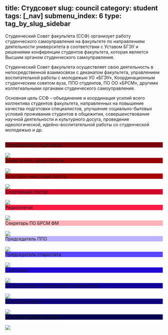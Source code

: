 title: Студсовет
slug: council
category: student
tags: [_nav]
submenu_index: 6
type: tag_by_slug_sidebar
---

Студенческий Совет факультета (ССФ) организует работу студенческого самоуправления на факультете по направлениям деятельности университета в соответствии с Уставом БГЭУ и решениями конференции студентов факультета, которая является Высшим органом студенческого самоуправления.

Студенческий Совет факультета осуществляет свою деятельность в непосредственной взаимосвязи с деканатом факультета, управлением воспитательной работы с молодежью УО «БГЭУ», Координационным студенческим советом вуза, ППО студентов, ПО ОО «БРСМ», другими коллегиальными органами студенческого самоуправления.

Основная цель ССФ – объединение и координация усилий всего коллектива студентов факультета, направленных на повышение качества подготовки специалистов, улучшение социально-бытовых условий проживания студентов в общежитии, совершенствование научной деятельности и культурного досуга, проведение идеологической, идейно-воспитательной работы со студенческой молодежью и др.

<br>

<div>
  <div class="i2style" style="background:#7c040d">Председатель студсовета</div><br>
  <img class="hide" src="/img/collages/predsedatel_stud.jpg">
</div>

<div>
  <div class="i2style" style="background:#960105";>Заместитель председателя</div><br>
  <img class="hide" src="/img/collages/zamest_stud.jpg">
</div>

<div>
  <div class="i2style" style="background:#a70105">Культурно-массовый сектор</div><br>
  <img class="hide" src="/img/collages/kulturn_mass.jpg">
</div>

<div>
  <div class="i2style" style="background:#d2062b">Спортивный сектор</div><br>
  <img class="hide" src="/img/collages/sport_sector.jpg">
</div>

<div>
  <div class="i2style" style="background:#fc1b43">Редколлегия</div><br>
  <img class="hide" src="/img/collages/redkollegiya.jpg">
</div>

<div>
  <div class="i2style" style="background:#ffb1b7">Секретарь ПО БРСМ ФМ</div><br>
  <img class="hide" src="/img/collages/secretar_po.jpg">
</div>

<div>
  <div class="i2style" style="background:#bcb1fd">Председатель ППО</div><br>
  <img class="hide" src="/img/collages/predsedatel_po.jpg">
</div>

<div>
  <div class="i2style" style="background:#5a46fd">Председатель старостата</div><br>
  <img class="hide" src="/img/collages/predsedatel_star.jpg">
</div>

<div>
  <div class="i2style" style="background:#1f06d3">Секретарь</div><br>
  <img class="hide" src="/img/collages/secretar.jpg">
</div>

<div>
  <div class="i2style" style="background:#110398">Информационно-пропагандистский сектор</div><br>
  <img class="hide" src="/img/collages/informaction_sect.jpg">
</div>

<div>
  <div class="i2style" style="background:#0d027c">Научный сектор</div><br>
  <img class="hide" src="/img/collages/nauchn.jpg">
</div>

<div>
  <div class="i2style" style="background:#080151">Организационный сектор</div><br>
  <img class="hide" src="/img/collages/organization_sect.jpg">
</div>
